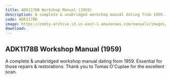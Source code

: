 ```yaml
---
title: ADK1178B Workshop Manual (1959)
description: A complete & unabridged workshop manual dating from 1959.  Essential for those repairs & restorations. Thank you to Tomas O'Cuplae for the excellent scan.
code: ADK1178B
image: https://cmdiy-archive.s3.us-east-1.amazonaws.com/manuals/images/ADK1178B.png
download:
---
```


<!-- Content of the page -->

## ADK1178B Workshop Manual (1959)

A complete & unabridged workshop manual dating from 1959.  Essential for those repairs & restorations. Thank you to Tomas O'Cuplae for the excellent scan.

